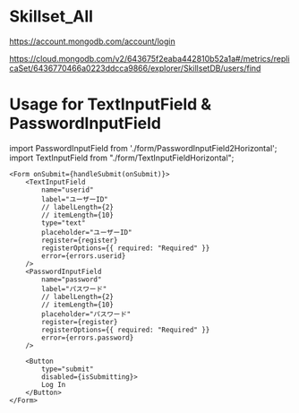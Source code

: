 # Skillset_All
https://account.mongodb.com/account/login

https://cloud.mongodb.com/v2/643675f2eaba442810b52a1a#/metrics/replicaSet/6436770466a0223ddcca9866/explorer/SkillsetDB/users/find

# Usage for TextInputField & PasswordInputField
import PasswordInputField from './form/PasswordInputField2Horizontal';  
import TextInputField from "./form/TextInputFieldHorizontal";

```
<Form onSubmit={handleSubmit(onSubmit)}>
	<TextInputField
		name="userid"
		label="ユーザーID"
		// labelLength={2}
		// itemLength={10}
		type="text"
		placeholder="ユーザーID"
		register={register}
		registerOptions={{ required: "Required" }}
		error={errors.userid}
	/>
	<PasswordInputField
		name="password"
		label="パスワード"
		// labelLength={2}
		// itemLength={10}
		placeholder="パスワード"
		register={register}
		registerOptions={{ required: "Required" }}
		error={errors.password}
	/>

	<Button
		type="submit"
		disabled={isSubmitting}>
		Log In
	</Button>
</Form>
```